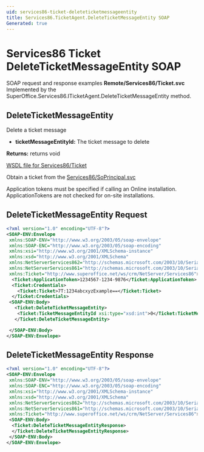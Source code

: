 ```yaml
---
uid: services86-ticket-deleteticketmessageentity
title: Services86.TicketAgent.DeleteTicketMessageEntity SOAP
Generated: true
---
```


# Services86 Ticket DeleteTicketMessageEntity SOAP

SOAP request and response examples **Remote/Services86/Ticket.svc**
Implemented by the <see cref="M:SuperOffice.Services86.ITicketAgent.DeleteTicketMessageEntity">SuperOffice.Services86.ITicketAgent.DeleteTicketMessageEntity</see> method.

## DeleteTicketMessageEntity

Delete a ticket message

* **ticketMessageEntityId:** The ticket message to delete

**Returns:** returns void


[WSDL file for Services86/Ticket](../Services86-Ticket.md)

Obtain a ticket from the [Services86/SoPrincipal.svc](../SoPrincipal/index.md)

Application tokens must be specified if calling an Online installation. ApplicationTokens are not checked for on-site installations.

## DeleteTicketMessageEntity Request

```xml
<?xml version="1.0" encoding="UTF-8"?>
<SOAP-ENV:Envelope
 xmlns:SOAP-ENV="http://www.w3.org/2003/05/soap-envelope"
 xmlns:SOAP-ENC="http://www.w3.org/2003/05/soap-encoding"
 xmlns:xsi="http://www.w3.org/2001/XMLSchema-instance"
 xmlns:xsd="http://www.w3.org/2001/XMLSchema"
 xmlns:NetServerServices862="http://schemas.microsoft.com/2003/10/Serialization/Arrays"
 xmlns:NetServerServices861="http://schemas.microsoft.com/2003/10/Serialization/"
 xmlns:Ticket="http://www.superoffice.net/ws/crm/NetServer/Services86">
  <Ticket:ApplicationToken>1234567-1234-9876</Ticket:ApplicationToken>
  <Ticket:Credentials>
    <Ticket:Ticket>7T:1234abcxyzExample==</Ticket:Ticket>
  </Ticket:Credentials>
 <SOAP-ENV:Body>
   <Ticket:DeleteTicketMessageEntity>
    <Ticket:TicketMessageEntityId xsi:type="xsd:int">0</Ticket:TicketMessageEntityId>
   </Ticket:DeleteTicketMessageEntity>

 </SOAP-ENV:Body>
</SOAP-ENV:Envelope>

```


## DeleteTicketMessageEntity Response

```xml
<?xml version="1.0" encoding="UTF-8"?>
<SOAP-ENV:Envelope
 xmlns:SOAP-ENV="http://www.w3.org/2003/05/soap-envelope"
 xmlns:SOAP-ENC="http://www.w3.org/2003/05/soap-encoding"
 xmlns:xsi="http://www.w3.org/2001/XMLSchema-instance"
 xmlns:xsd="http://www.w3.org/2001/XMLSchema"
 xmlns:NetServerServices862="http://schemas.microsoft.com/2003/10/Serialization/Arrays"
 xmlns:NetServerServices861="http://schemas.microsoft.com/2003/10/Serialization/"
 xmlns:Ticket="http://www.superoffice.net/ws/crm/NetServer/Services86">
 <SOAP-ENV:Body>
  <Ticket:DeleteTicketMessageEntityResponse>
  </Ticket:DeleteTicketMessageEntityResponse>
 </SOAP-ENV:Body>
</SOAP-ENV:Envelope>

```

